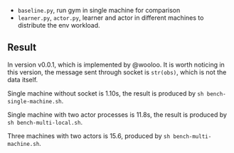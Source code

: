 - `baseline.py`, run gym in single machine for comparison
- `learner.py`, `actor.py`, learner and actor in different machines to distribute the env workload.


## Result

In version v0.0.1, which is implemented by @wooloo. It is worth noticing in this version, the message sent through socket is `str(obs)`, which is not the data itself.

Single machine without socket is 1.10s, the result is produced by `sh bench-single-machine.sh`.

Single machine with two actor processes is 11.8s, the result is produced by `sh bench-multi-local.sh`.

Three machines with two actors is 15.6, produced by `sh bench-multi-machine.sh`.
